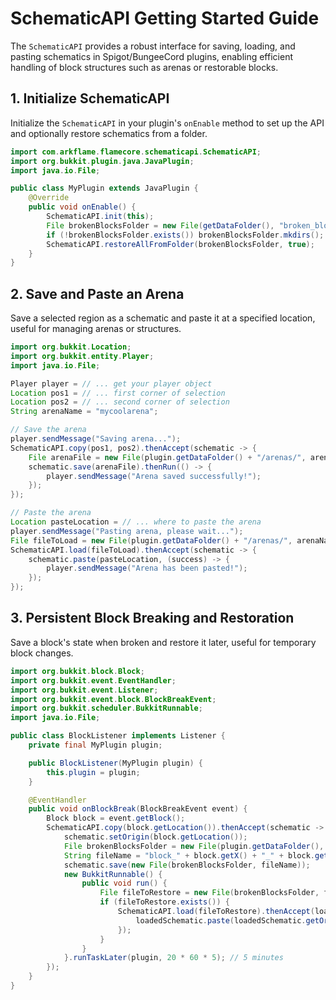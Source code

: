 # SchematicAPI Getting Started Guide

The `SchematicAPI` provides a robust interface for saving, loading, and pasting schematics in Spigot/BungeeCord plugins, enabling efficient handling of block structures such as arenas or restorable blocks.

## 1. Initialize SchematicAPI

Initialize the `SchematicAPI` in your plugin's `onEnable` method to set up the API and optionally restore schematics from a folder.

```java
import com.arkflame.flamecore.schematicapi.SchematicAPI;
import org.bukkit.plugin.java.JavaPlugin;
import java.io.File;

public class MyPlugin extends JavaPlugin {
    @Override
    public void onEnable() {
        SchematicAPI.init(this);
        File brokenBlocksFolder = new File(getDataFolder(), "broken_blocks");
        if (!brokenBlocksFolder.exists()) brokenBlocksFolder.mkdirs();
        SchematicAPI.restoreAllFromFolder(brokenBlocksFolder, true);
    }
}
```

## 2. Save and Paste an Arena

Save a selected region as a schematic and paste it at a specified location, useful for managing arenas or structures.

```java
import org.bukkit.Location;
import org.bukkit.entity.Player;
import java.io.File;

Player player = // ... get your player object
Location pos1 = // ... first corner of selection
Location pos2 = // ... second corner of selection
String arenaName = "mycoolarena";

// Save the arena
player.sendMessage("Saving arena...");
SchematicAPI.copy(pos1, pos2).thenAccept(schematic -> {
    File arenaFile = new File(plugin.getDataFolder() + "/arenas/", arenaName + ".arkschem");
    schematic.save(arenaFile).thenRun(() -> {
        player.sendMessage("Arena saved successfully!");
    });
});

// Paste the arena
Location pasteLocation = // ... where to paste the arena
player.sendMessage("Pasting arena, please wait...");
File fileToLoad = new File(plugin.getDataFolder() + "/arenas/", arenaName + ".arkschem");
SchematicAPI.load(fileToLoad).thenAccept(schematic -> {
    schematic.paste(pasteLocation, (success) -> {
        player.sendMessage("Arena has been pasted!");
    });
});
```

## 3. Persistent Block Breaking and Restoration

Save a block's state when broken and restore it later, useful for temporary block changes.

```java
import org.bukkit.block.Block;
import org.bukkit.event.EventHandler;
import org.bukkit.event.Listener;
import org.bukkit.event.block.BlockBreakEvent;
import org.bukkit.scheduler.BukkitRunnable;
import java.io.File;

public class BlockListener implements Listener {
    private final MyPlugin plugin;

    public BlockListener(MyPlugin plugin) {
        this.plugin = plugin;
    }

    @EventHandler
    public void onBlockBreak(BlockBreakEvent event) {
        Block block = event.getBlock();
        SchematicAPI.copy(block.getLocation()).thenAccept(schematic -> {
            schematic.setOrigin(block.getLocation());
            File brokenBlocksFolder = new File(plugin.getDataFolder(), "broken_blocks");
            String fileName = "block_" + block.getX() + "_" + block.getY() + "_" + block.getZ() + ".arkschem";
            schematic.save(new File(brokenBlocksFolder, fileName));
            new BukkitRunnable() {
                public void run() {
                    File fileToRestore = new File(brokenBlocksFolder, fileName);
                    if (fileToRestore.exists()) {
                        SchematicAPI.load(fileToRestore).thenAccept(loadedSchematic -> {
                            loadedSchematic.paste(loadedSchematic.getOrigin(), success -> fileToRestore.delete());
                        });
                    }
                }
            }.runTaskLater(plugin, 20 * 60 * 5); // 5 minutes
        });
    }
}
```